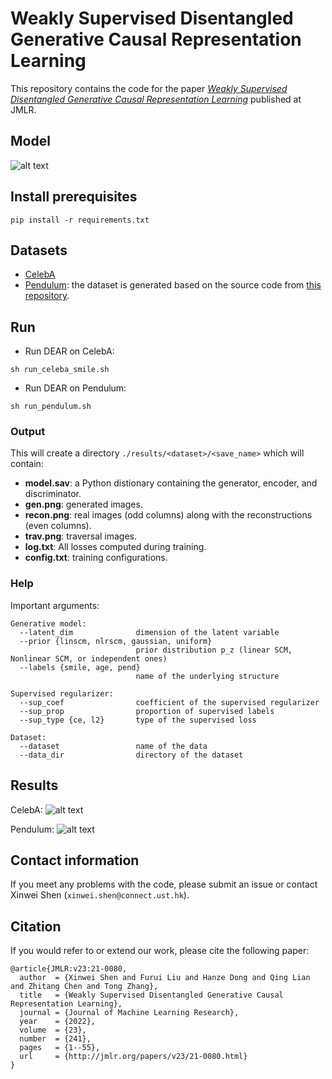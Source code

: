 # Weakly Supervised Disentangled Generative Causal Representation Learning

This repository contains the code for the paper [*Weakly Supervised Disentangled Generative Causal Representation Learning*](https://www.jmlr.org/papers/volume23/21-0080/21-0080.pdf) published at JMLR.

## Model
![alt text](./assets/model.png)

## Install prerequisites
```
pip install -r requirements.txt
```

## Datasets
- [CelebA](http://mmlab.ie.cuhk.edu.hk/projects/CelebA.html)
- [Pendulum](https://drive.google.com/file/d/1lcd4E4voxpPIbeGSjsJCkJteVUfJpprB/view?usp=sharing): the dataset is generated based on the source code from [this repository](https://github.com/huawei-noah/trustworthyAI/blob/master/research/CausalVAE/causal_data/pendulum.py).

## Run

- Run DEAR on CelebA:
```
sh run_celeba_smile.sh
```
- Run DEAR on Pendulum:
```
sh run_pendulum.sh
```


### Output
This will create a directory `./results/<dataset>/<save_name>` which will contain:

- **model.sav**: a Python distionary containing the generator, encoder, and discriminator.
- **gen.png**: generated images.
- **recon.png**: real images (odd columns) along with the reconstructions (even columns).
- **trav.png**: traversal images.  
- **log.txt**: All losses computed during training.
- **config.txt**: training configurations.

### Help
Important arguments:

```
Generative model:
  --latent_dim          	dimension of the latent variable
  --prior {linscm, nlrscm, gaussian, uniform}
                        	prior distribution p_z (linear SCM, Nonlinear SCM, or independent ones)
  --labels {smile, age, pend}
                        	name of the underlying structure
                     
Supervised regularizer:
  --sup_coef          		coefficient of the supervised regularizer
  --sup_prop          		proportion of supervised labels
  --sup_type {ce, l2}		type of the supervised loss

Dataset:
  --dataset          		name of the data
  --data_dir          		directory of the dataset
```

## Results

CelebA:
![alt text](./assets/trav_celeba_smile_cap_.png)

Pendulum:
![alt text](./assets/trav_pend_cap.png)


## Contact information
If you meet any problems with the code, please submit an issue or contact Xinwei Shen (`xinwei.shen@connect.ust.hk`).

## Citation
If you would refer to or extend our work, please cite the following paper:
```
@article{JMLR:v23:21-0080,
  author  = {Xinwei Shen and Furui Liu and Hanze Dong and Qing Lian and Zhitang Chen and Tong Zhang},
  title   = {Weakly Supervised Disentangled Generative Causal Representation Learning},
  journal = {Journal of Machine Learning Research},
  year    = {2022},
  volume  = {23},
  number  = {241},
  pages   = {1--55},
  url     = {http://jmlr.org/papers/v23/21-0080.html}
}
```
